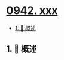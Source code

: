 # [0942. xxx](https://github.com/Tdahuyou/TNotes.leetcode/tree/main/notes/0942.%20xxx)

<!-- region:toc -->

- [1. 📝 概述](#1--概述)

<!-- endregion:toc -->

## 1. 📝 概述

